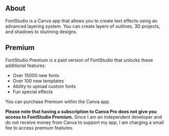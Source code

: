 ## About

FontStudio is a Canva app that allows you to create text effects using an advanced layering system. You can create layers of outlines, 3D projects, and shadows to stunning designs.

## Premium

FontStudio Premium is a paid version of FontStudio that unlocks these additional features:
* Over 15000 new fonts
* Over 100 new templates
* Ability to upload custom fonts
* Fun special effects

You can purchase Premium within the Canva app. 

**Please note that having a subscription to Canva Pro does not give you access to FontStudio Premium.** Since I am an independent developer and do not receive money from Canva to support my app, I am charging a small fee to access premium features.
